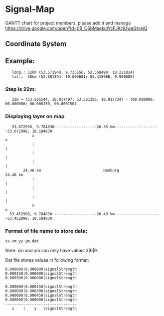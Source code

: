 # Signal-Map
GANTT chart for project members, please add it and manage
https://drive.google.com/open?id=0B_C6bMaekulYcFJKcjUwaGtyejQ



## Coordinate System

## Example:
       long.: 32km (53.571948, 9.735556; 53.558490, 10.221014)
       lat.:  30km (53.681894, 10.000601; 53.415086, 9.980688)
    
    
### Step is 22m:
       22m = (53.561544, 10.017497; 53.561396, 10.017734) - (00.000000, 00.000000; 00.000150, 00.000150)

### Displaying layer on map
       53.672998, 9.784830-------------------26.35 km--------------------53.672998, 10.184830
            	x	                                        						x
	            |                                       							|
	            |                                       							|
	            |                                       							|
            24.46 km          		        	Hamburg     		             24.46 km
	            |                                       							|
                |                                       							|
                |                                       							|              
	            x							                                        x
      53.452998, 9.784830--------------------26.49 km---------------------53.452998, 10.184830



### Format of file name to store data: 
    xx.xm_yy.ym.dat

Note: xm and ym can only have values 3|6|9.

Dat file stores values in following format:

    0.000000|0.000000|signalStrength
    0.000150|0.000000|signalStrength
    0.000300|0.000000|signalStrength
                ...
    0.000000|0.000150|signalStrength
    0.000000|0.000300|signalStrength
    0.000000|0.000450|signalStrength
    0.000000|0.000600|signalStrength
    --------------------------------
       x    |    y   |signalStrength